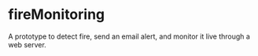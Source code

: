 # fireMonitoring
A prototype to detect fire, send an email alert, and monitor it live through a web server. 
